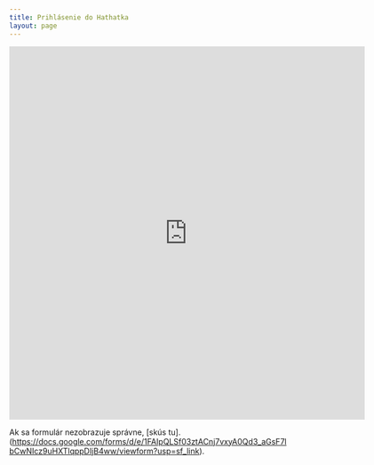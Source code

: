 ```yaml
---
title: Prihlásenie do Hathatka
layout: page
---
```


<center>
<iframe src="https://docs.google.com/forms/d/e/1FAIpQLSf03ztACnj7vxyA0Qd3_aGsF7lbCwNIcz9uHXTlqppDIjB4ww/viewform?embedded=true" width="640" height="673" frameborder="0" marginheight="0" marginwidth="0">Loading…</iframe>
</center>

Ak sa formulár nezobrazuje správne, [skús tu].(https://docs.google.com/forms/d/e/1FAIpQLSf03ztACnj7vxyA0Qd3_aGsF7lbCwNIcz9uHXTlqppDIjB4ww/viewform?usp=sf_link).
